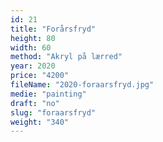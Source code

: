 ```yaml
---
id: 21
title: "Forårsfryd"
height: 80
width: 60
method: "Akryl på lærred"
year: 2020
price: "4200"
fileName: "2020-foraarsfryd.jpg"
medie: "painting"
draft: "no"
slug: "foraarsfryd"
weight: "340"
---
```

